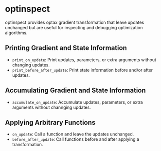# optinspect

optinspect provides optax gradient transformation that leave updates unchanged but are useful for inspecting and debugging optimization algorithms.

## Printing Gradient and State Information

- `print_on_update`: Print updates, parameters, or extra arguments without changing updates.
- `print_before_after_update`: Print state information before and/or after updates.

## Accumulating Gradient and State Information

- `accumulate_on_update`: Accumulate updates, parameters, or extra arguments without channging updates.

## Applying Arbitrary Functions

- `on_update`: Call a function and leave the updates unchanged.
- `before_after_update`: Call functions before and after applying a transformation.
